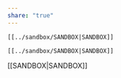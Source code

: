```yaml
---
share: "true"
---
```

```
[[../sandbox/SANDBOX|SANDBOX]]
```


`[[../sandbox/SANDBOX|SANDBOX]]`

[[SANDBOX|SANDBOX]]